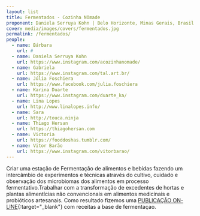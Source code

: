 ```yaml
---
layout: list
title: Fermentados - Cozinha Nômade
proponent: Daniela Serruya Kohn | Belo Horizonte, Minas Gerais, Brasil
cover: media/images/covers/fermentados.jpg
permalink: /fermentados/
people:
  - name: Bárbara
    url: #
  - name: Daniela Serruya Kohn
    url: https://www.instagram.com/acozinhanomade/
  - name: Gabriela
    url: https://www.instagram.com/tal.art.br/
  - name: Júlia Foschiera
    url: https://www.facebook.com/julia.foschiera
  - name: Karina Duarte
    url: https://www.instagram.com/duarte_ka/
  - name: Lina Lopes
    url: http://www.linalopes.info/
  - name: Sara
    url: http://touca.ninja
  - name: Thiago Hersan
    url: https://thiagohersan.com
  - name: Victoria
    url: https://fooddoshas.tumblr.com/
  - name: Vitor Barão
    url: https://www.instagram.com/vitorbarao/
---
```

Criar uma estação de Fermentação de alimentos e bebidas fazendo um intercâmbio de experimentos e técnicas através do cultivo, cuidado e observação dos microbiomas dos alimentos em processo fermentativo.Trabalhar com a transformação de excedentes de hortas e plantas alimentícias não convencionais em alimentos medicinais e probióticos artesanais. Como resultado fizemos uma [PUBLICAÇÃO ON-LINE](https://acozinhanomade.ml/){:target="_blank"} com receitas a base de fermentaçao.
